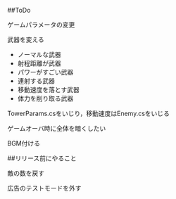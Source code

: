 ##ToDo

ゲームパラメータの変更

武器を変える

* ノーマルな武器
* 射程距離が武器
* パワーがすごい武器
* 連射する武器
* 移動速度を落とす武器
* 体力を削り取る武器

TowerParams.csをいじり，移動速度はEnemy.csをいじる

ゲームオーバ時に全体を暗くしたい

BGM付ける

##リリース前にやること

敵の数を戻す

広告のテストモードを外す

